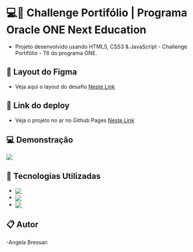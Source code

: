 # 💻🚀 Challenge Portifólio | Programa Oracle ONE Next Education


- Projeto desenvolvido usando HTML5, CSS3 & JavaScript - Challenge Portifólio - T6 do programa ONE.


 ## 🚀 Layout do Figma
- Veja aqui o layout do desafio [Neste Link](https://www.figma.com/file/Mv4mSxBHzB5caI7bW2tLv6/Challenge-Front-end-Portf%C3%B3lio?type=design&node-id=0-1&mode=design&t=s6t0EvTFgrd1ifeX-0)



 ## 🔗 Link do deploy
- Veja o projeto no ar no Github Pages [Neste Link](https://angelabressan.github.io/challenge-one-portifolio/)



 ## 💻 Demonstração

 <img src="portifoliopessoal.gif">

    

 ## 🚀 Tecnologias Utilizadas

- <img align="center" src="https://img.shields.io/badge/HTML5-E34F26?style=for-the-badge&logo=html5&logoColor=white">
- <img align="center" src="https://img.shields.io/badge/CSS3-1572B6?style=for-the-badge&logo=css3&logoColor=white">
- <img align="center" src="https://img.shields.io/badge/JavaScript-323330?style=for-the-badge&logo=javascript&logoColor=F7DF1E">


 ## 📋 Autor
-Angela Bressan
